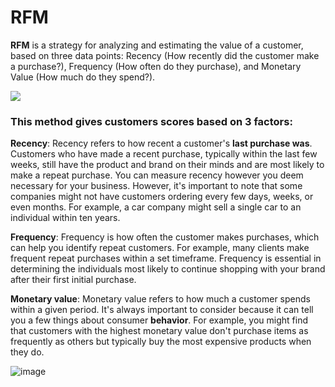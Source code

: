 # RFM

**RFM** is a strategy for analyzing and estimating the value of a customer, based on three data points: Recency (How recently did the customer make a purchase?), Frequency (How often do they purchase), and Monetary Value (How much do they spend?).

<img src="https://eep.io/images/yzco4xsimv0y/2psCWOt5z2dVGO2ILlQNTg/bccd98352d50e291b4b4107a903a29e2/MailChimp_Blog_Post_-19_Graphic_-1.png?w=980&fm=webp&q=70">

### This method gives customers scores based on 3 factors:

**Recency**: Recency refers to how recent a customer's **last purchase was**. Customers who have made a recent purchase, typically within the last few weeks, still have the product and brand on their minds and are most likely to make a repeat purchase. You can measure recency however you deem necessary for your business. However, it's important to note that some companies might not have customers ordering every few days, weeks, or even months. For example, a car company might sell a single car to an individual within ten years.

**Frequency**: Frequency is how often the customer makes purchases, which can help you identify repeat customers. For example, many clients make frequent repeat purchases within a set timeframe. Frequency is essential in determining the individuals most likely to continue shopping with your brand after their first initial purchase.

**Monetary value**: Monetary value refers to how much a customer spends within a given period. It's always important to consider because it can tell you a few things about consumer **behavior**. For example, you might find that customers with the highest monetary value don't purchase items as frequently as others but typically buy the most expensive products when they do.

![image](https://github.com/mohammedmahdiali/RFM_Analysis/assets/97836524/7d7a5839-bf73-4546-8837-e7fcf8bc6572)

